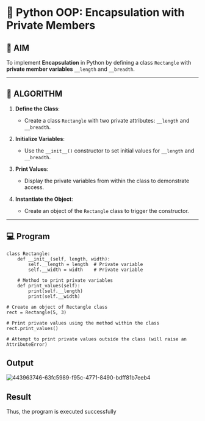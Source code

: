 # 🐍 Python OOP: Encapsulation with Private Members

## 🎯 AIM

To implement **Encapsulation** in Python by defining a class `Rectangle` with **private member variables** `__length` and `__breadth`.

---

## 🧠 ALGORITHM

1. **Define the Class**:
   - Create a class `Rectangle` with two private attributes: `__length` and `__breadth`.

2. **Initialize Variables**:
   - Use the `__init__()` constructor to set initial values for `__length` and `__breadth`.

3. **Print Values**:
   - Display the private variables from within the class to demonstrate access.

4. **Instantiate the Object**:
   - Create an object of the `Rectangle` class to trigger the constructor.

---

## 💻 Program
```
class Rectangle:
    def __init__(self, length, width):
        self.__length = length  # Private variable
        self.__width = width    # Private variable
    
    # Method to print private variables
    def print_values(self):
        print(self.__length)
        print(self.__width)

# Create an object of Rectangle class
rect = Rectangle(5, 3)

# Print private values using the method within the class
rect.print_values()

# Attempt to print private values outside the class (will raise an AttributeError)
```

## Output
![443963746-63fc5989-f95c-4771-8490-bdff81b7eeb4](https://github.com/user-attachments/assets/c00fa486-8236-487a-9ef5-50d0d723434e)

## Result
Thus, the program is executed successfully
